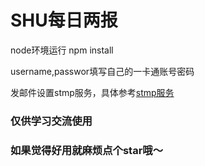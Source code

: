 # SHU每日两报

node环境运行 npm install

username,passwor填写自己的一卡通账号密码

发邮件设置stmp服务，具体参考[stmp服务](https://jingyan.baidu.com/article/6079ad0eb14aaa28fe86db5a.html)

### 仅供学习交流使用

### 如果觉得好用就麻烦点个star哦～
